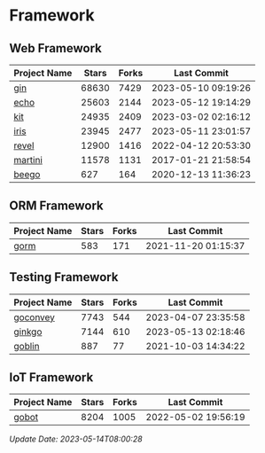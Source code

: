 # Framework

## Web Framework
| Project Name | Stars | Forks | Last Commit |
| ------------ | ----- | ----- | ----------- |
| [gin](https://github.com/gin-gonic/gin) | 68630 | 7429 | 2023-05-10 09:19:26 |
| [echo](https://github.com/labstack/echo) | 25603 | 2144 | 2023-05-12 19:14:29 |
| [kit](https://github.com/go-kit/kit) | 24935 | 2409 | 2023-03-02 02:16:12 |
| [iris](https://github.com/kataras/iris) | 23945 | 2477 | 2023-05-11 23:01:57 |
| [revel](https://github.com/revel/revel) | 12900 | 1416 | 2022-04-12 20:53:30 |
| [martini](https://github.com/go-martini/martini) | 11578 | 1131 | 2017-01-21 21:58:54 |
| [beego](https://github.com/astaxie/beego) | 627 | 164 | 2020-12-13 11:36:23 |

## ORM Framework
| Project Name | Stars | Forks | Last Commit |
| ------------ | ----- | ----- | ----------- |
| [gorm](https://github.com/jinzhu/gorm) | 583 | 171 | 2021-11-20 01:15:37 |

## Testing Framework
| Project Name | Stars | Forks | Last Commit |
| ------------ | ----- | ----- | ----------- |
| [goconvey](https://github.com/smartystreets/goconvey) | 7743 | 544 | 2023-04-07 23:35:58 |
| [ginkgo](https://github.com/onsi/ginkgo) | 7144 | 610 | 2023-05-13 02:18:46 |
| [goblin](https://github.com/franela/goblin) | 887 | 77 | 2021-10-03 14:34:22 |

## IoT Framework
| Project Name | Stars | Forks | Last Commit |
| ------------ | ----- | ----- | ----------- |
| [gobot](https://github.com/hybridgroup/gobot) | 8204 | 1005 | 2022-05-02 19:56:19 |

*Update Date: 2023-05-14T08:00:28*